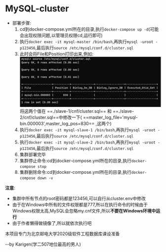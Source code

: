 <!--
 * @Author: Karigen B
 * @Date: 2022-10-03 19:15:47
 * @LastEditors: Karigen B
 * @LastEditTime: 2022-10-05 12:24:52
 * @Description: 
 * @FilePath: \undefinedd:\CodeSpace\SQLSpace\MySQL-cluster\README.md
-->

# MySQL-cluster

- 部署步骤:
  1. cd到docker-compose.yml所在的目录,执行`docker-compose up -d`(可能会出现权限问题,以管理员权限cd,运行即可)
  2. 执行`docker exec -it mysql-master /bin/bash`,再执行`mysql -uroot -p123456`,最后执行`source /etc/mysql/conf.d/cluster.sql`
  3. 此时会将File和Position打印出来,例如:![](images/master.png)将这两个值在 ==./slave-1/cnf/cluster.sql== 和 ==./slave-2/cnf/cluster.sql==中修改一下( ==master_log_file='mysql-bin.000003',master_log_pos=830== ,这两个)
  4. 执行`docker exec -it mysql-slave-1 /bin/bash`,再执行`mysql -uroot -p123456`,最后执行`source /etc/mysql/conf.d/cluster.sql`
  5. 执行`docker exec -it mysql-slave-2 /bin/bash`,再执行`mysql -uroot -p123456`,最后执行`source /etc/mysql/conf.d/cluster.sql`
  6. 集群部署完毕
  7. 集群停止命令:cd到docker-compose.yml所在的目录,执行`docker-compose stop`
  8. 集群删除命令:cd到docker-compose.yml所在的目录,执行`docker-compose down -v`

**注意**:
  - 集群中所有节点的root密码都是123456,可以自行从cluster.env中修改
  - 由于在Windows中所有的文件权限都是777,所以在执行命令的时候由于Windows权限太高,MySQL会忽略my.cnf文件,所以**不要在Windows环境中运行**
  - 由于作者懒得做镜像了,所以就依次执行吧

本项目专门为北京邮电大学2020级软件工程数据库课设准备

--by Karigen(学二507地位最高的男人)